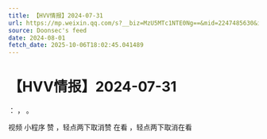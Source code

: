 ```yaml
---
title: 【HVV情报】2024-07-31
url: https://mp.weixin.qq.com/s?__biz=MzU5MTc1NTE0Ng==&mid=2247485630&idx=1&sn=445e53bf30a457002d62d7a1e05cd04d
source: Doonsec's feed
date: 2024-08-01
fetch_date: 2025-10-06T18:02:45.041489
---
```


# 【HVV情报】2024-07-31

：
，
。

视频
小程序
赞
，轻点两下取消赞
在看
，轻点两下取消在看